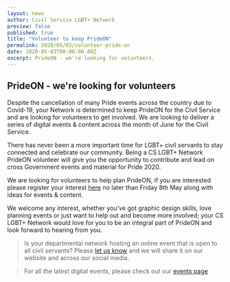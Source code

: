 ```yaml
---
layout: news
author: Civil Service LGBT+ Network
preview: false
published: true
title: "Volunteer to keep PrideON"
permalink: 2020/05/03/volunteer-pride-on
date: 2020-05-03T00:00:00.00Z
excerpt: PrideON - we're looking for volunteers.
---
```


## PrideON - we're looking for volunteers

Despite the cancellation of many Pride events across the country due to Covid-19, your Network is determined to keep PrideON for the Civil Service and are looking for volunteers to get involved. We are looking to deliver a series of digital events & content across the month of June for the Civil Service.

There has never been a more important time for LGBT+ civil servants to stay connected and celebrate our community. Being a CS LGBT+ Network PrideON volunteer will give you the opportunity to contribute and lead on cross Government events and material for Pride 2020.

We are looking for volunteers to help plan PrideON, if you are interested please register your interest [here](https://docs.google.com/forms/d/e/1FAIpQLSfIskbjOvcJbx3h8WNq8lLzwnS_umrj7-FFP2udLSrkP2FuXg/viewform) no later than Friday 8th May along with ideas for events & content.

We welcome any interest, whether you’ve got graphic design skills, love planning events or just want to help out and become more involved; your CS LGBT+ Network would love for you to be an integral part of PrideON and look forward to hearing from you. 
 
>Is your departmental network hosting an online event that is open to all civil servants? Please [let us know](mailto:info@civilservice.lgbt) and we will share it on our website and across our social media. 

>For all the latest digital events, please check out our [events page](https://www.civilservice.lgbt/events/) 
